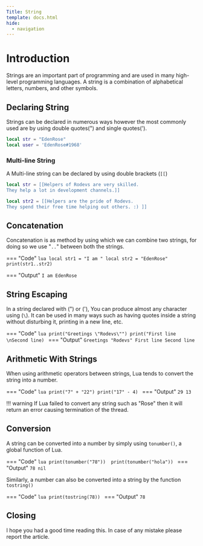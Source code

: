 ```yaml
---
Title: String
template: docs.html
hide:
  - navigation
---
```

# Introduction
Strings are an important part of programming and are used in many high-level programming languages. A string is a combination of alphabetical letters, numbers, and other symbols.

## Declaring String
Strings can be declared in numerous ways however the most commonly used are by using double quotes(") and single quotes(').

```lua
local str = "EdenRose"
local user = 'EdenRose#1968'
```
### Multi-line String
A Multi-line string can be declared by using double brackets (`[[`)

```lua
local str = [[Helpers of Rodevs are very skilled.
They help a lot in development channels.]]

local str2 = [[Helpers are the pride of Rodevs.
They spend their free time helping out others. :) ]]
```

## Concatenation
Concatenation is as method by using which we can combine two strings, for doing so we use "`..`" between both the strings.

=== "Code"
    ```lua
    local str1 = "I am "
    local str2 = "EdenRose"
    print(str1..str2)
    ```

=== "Output"
    ```
    I am EdenRose
    ```

## String Escaping
In a string declared with (") or ('), You can produce almost any character using (`\`). It can be used in many ways such as having quotes inside a string without disturbing it, printing in a new line, etc.

=== "Code"
    ```lua
    print("Greetings \"Rodevs\"")
    print("First line \nSecond line)
    ```
=== "Output"
    ```
    Greetings "Rodevs"
    First line
    Second line
    ```


## Arithmetic With Strings
When using arithmetic operators between strings, Lua tends to convert the string into a number.

=== "Code"
    ```lua
    print("7" + "22")
    print("17" - 4)
    ```
=== "Output"
    ```
    29
    13
    ```

!!! warning
    If Lua failed to convert any string such as "Rose" then it will return an error causing termination of the thread.

## Conversion
A string can be converted into a number by simply using `tonumber()`, a global function of Lua.

=== "Code"
    ```lua
    print(tonumber("78")) 
    print(tonumber("hola"))
    ```
=== "Output"
    ```
    78
    nil
    ```

Similarly, a number can also be converted into a string by the function `tostring()`

=== "Code"
    ```lua
    print(tostring(78))
    ```
=== "Output"
    ```
    78
    ```

## Closing
I hope you had a good time reading this. In case of any mistake please report the article. 